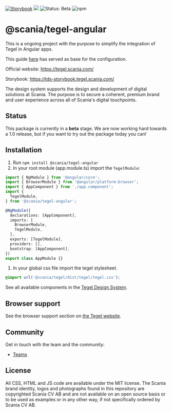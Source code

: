 [![Storybook](https://img.shields.io/badge/docs-storybook-ff69b4)](https://tds-storybook.tegel.scania.com/)
![](https://img.shields.io/github/license/scania-digital-design-system/tegel)
![Status: Beta](https://img.shields.io/badge/status-beta-red)
![npm](https://img.shields.io/npm/v/%40scania%2Ftegel-angular)

# @scania/tegel-angular
This is a ongoing project with the purpose to simplify the integration of Tegel in Angular apps.

This guide [here](https://stenciljs.com/docs/angular) has served as base for the configuration.

Official website: https://tegel.scania.com/

Storybook: https://tds-storybook.tegel.scania.com/

The design system supports the design and development of digital solutions at Scania. The purpose is to secure a coherent, premium brand and user experience across all of Scania's digital touchpoints.

## Status

This package is currently in a **beta** stage. We are now working hard towards a 1.0 release, but if you want to try out the package today you can!

## Installation


1. Run `npm install @scania/tegel-angular`
2. In your root module (app.module.ts) import the `TegelModule`:

```ts
import { NgModule } from '@angular/core';
import { BrowserModule } from '@angular/platform-browser';
import { AppComponent } from './app.component';
import {
  TegelModule,
} from '@scania/tegel-angular';

@NgModule({
  declarations: [AppComponent],
  imports: [
    BrowserModule,
    TegelModule,
  ],
  exports: [TegelModule],
  providers: [],
  bootstrap: [AppComponent],
})
export class AppModule {}
```

1. In your global css file import the tegel stylesheet.

```css
@import url('@scania/tegel/dist/tegel/tegel.css');
```

See all available components in the [Tegel Design System](https://tegel.scania.com/components/overview).

## Browser support

See the browser support section on [the Tegel website](https://tegel.scania.com/development/getting-started-development/introduction#browser-support).

## Community

Get in touch with the team and the community:

- [Teams](https://teams.microsoft.com/l/team/19%3a1257007a64d44c64954acca27a9d4b46%40thread.skype/conversations?groupId=79f9bfeb-73e2-424d-9477-b236191ece5e&tenantId=3bc062e4-ac9d-4c17-b4dd-3aad637ff1ac)

## License

All CSS, HTML and JS code are available under the MIT license. The Scania brand identity, logos and photographs found in this repository are copyrighted Scania CV AB and are not available on an open source basis or to be used as examples or in any other way, if not specifically ordered by Scania CV AB.
